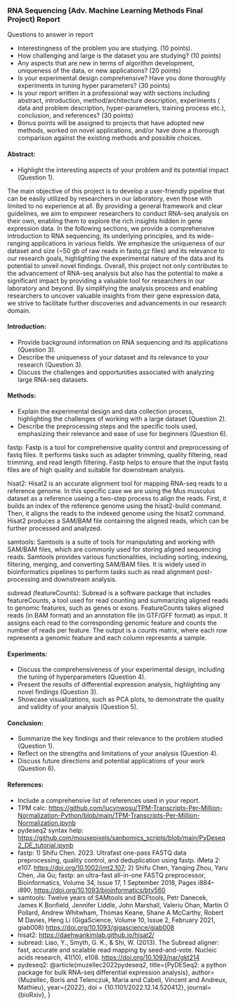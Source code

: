 ### RNA Sequencing (Adv. Machine Learning Methods Final Project) Report

Questions to answer in report
- Interestingness of the problem you are studying. (10 points).
- How challenging and large is the dataset you are studying? (10 points)
- Any aspects that are new in terms of algorithm development, uniqueness of the data, or new applications? (20 points)
- Is your experimental design comprehensive? Have you done thoroughly experiments in tuning hyper parameters? (30 points)
- Is your report written in a professional way with sections including abstract, introduction, method/architecture description, experiments ( data and problem description, hyper-parameters, training process etc.), conclusion, and references? (30 points)
- Bonus points will be assigned to projects that have adopted new methods, worked on novel applications, and/or have done a thorough comparison against the existing methods and possible choices.


#### Abstract:

- Highlight the interesting aspects of your problem and its potential impact (Question 1).

The main objective of this project is to develop a user-friendly pipeline that can be easily utilized by researchers in our laboratory, 
even those with limited to no experience at all. By providing a general framework and clear guidelines, we aim to empower researchers to 
conduct RNA-seq analysis on their own, enabling them to explore the rich insights hidden in gene expression data. In the following sections, 
we provide a comprehensive introduction to RNA sequencing, its underlying principles, and its wide-ranging applications in various fields. 
We emphasize the uniqueness of our dataset and size (~50 gb of raw reads in fastq.gz files) and its relevance to our research goals, highlighting
the experimental nature of the data and its potential to unveil novel findings. Overall, this project not only contributes to the advancement of 
RNA-seq analysis but also has the potential to make a significant impact by providing a valuable tool for researchers in our laboratory and beyond. 
By simplifying the analysis process and enabling researchers to uncover valuable insights from their gene expression data, we strive to facilitate 
further discoveries and advancements in our research domain.


#### Introduction:

- Provide background information on RNA sequencing and its applications (Question 3).
- Describe the uniqueness of your dataset and its relevance to your research (Question 3).
- Discuss the challenges and opportunities associated with analyzing large RNA-seq datasets.


#### Methods:

- Explain the experimental design and data collection process, highlighting the challenges of working with a large dataset (Question 2).
- Describe the preprocessing steps and the specific tools used, emphasizing their relevance and ease of use for beginners (Question 6).

fastp: Fastp is a tool for comprehensive quality control and preprocessing of fastq files. It performs tasks such as adapter trimming, quality filtering, read trimming, and read length filtering. Fastp helps to ensure that the input fastq files are of high quality and suitable for downstream analysis.

hisat2: Hisat2 is an accurate alignment tool for mapping RNA-seq reads to a reference genome. In this specific case we are using the Mus musculus dataset as
a reference useing a two-step process to align the reads. First, it builds an index of the reference genome using the hisat2-build command. Then, it aligns
the reads to the indexed genome using the hisat2 command. Hisat2 produces a SAM/BAM file containing the aligned reads, which can be further processed and
analyzed.

samtools: Samtools is a suite of tools for manipulating and working with SAM/BAM files, which are commonly used for storing aligned sequencing reads.
Samtools provides various functionalities, including sorting, indexing, filtering, merging, and converting SAM/BAM files. It is widely used in
bioinformatics pipelines to perform tasks such as read alignment post-processing and downstream analysis.

subread (featureCounts): Subread is a software package that includes featureCounts, a tool used for read counting and summarizing aligned reads to genomic
features, such as genes or exons. FeatureCounts takes aligned reads (in BAM format) and an annotation file (in GTF/GFF format) as input. It assigns each
read to the corresponding genomic feature and counts the number of reads per feature. The output is a counts matrix, where each row represents a genomic
feature and each column represents a sample.


#### Experiments:

- Discuss the comprehensiveness of your experimental design, including the tuning of hyperparameters (Question 4).
- Present the results of differential expression analysis, highlighting any novel findings (Question 3).
- Showcase visualizations, such as PCA plots, to demonstrate the quality and validity of your analysis (Question 5).

#### Conclusion:

- Summarize the key findings and their relevance to the problem studied (Question 1).
- Reflect on the strengths and limitations of your analysis (Question 4).
- Discuss future directions and potential applications of your work (Question 6).

#### References:

- Include a comprehensive list of references used in your report.
- TPM calc: https://github.com/lucynwosu/TPM-Transcripts-Per-Million-Normalization-Python/blob/main/TPM-Transcripts-Per-Million-Normalization.ipynb
- pydeseq2 syntax help: https://github.com/mousepixels/sanbomics_scripts/blob/main/PyDeseq2_DE_tutorial.ipynb
- fastp: 1) Shifu Chen. 2023. Ultrafast one-pass FASTQ data preprocessing, quality control, and deduplication using fastp. iMeta 2: e107. https://doi.org/10.1002/imt2.107; 2) Shifu Chen, Yanqing Zhou, Yaru Chen, Jia Gu; fastp: an ultra-fast all-in-one FASTQ preprocessor, Bioinformatics, Volume 34, Issue 17, 1 September 2018, Pages i884–i890, https://doi.org/10.1093/bioinformatics/bty560
- samtools: Twelve years of SAMtools and BCFtools, Petr Danecek, James K Bonfield, Jennifer Liddle, John Marshall, Valeriu Ohan, Martin O Pollard, Andrew Whitwham, Thomas Keane, Shane A McCarthy, Robert M Davies, Heng Li (GigaScience, Volume 10, Issue 2, February 2021, giab008)  https://doi.org/10.1093/gigascience/giab008
- hisat2: https://daehwankimlab.github.io/hisat2/
- subread: Liao, Y., Smyth, G. K., & Shi, W. (2013). The Subread aligner: fast, accurate and scalable read mapping by seed-and-vote. Nucleic acids research, 41(10), e108. https://doi.org/10.1093/nar/gkt214
- pydeseq2: @article{muzellec2022pydeseq2,
title={PyDESeq2: a python package for bulk RNA-seq differential expression analysis},
author={Muzellec, Boris and Telenczuk, Maria and Cabeli, Vincent and Andreux, Mathieu},
year={2022},
doi = {10.1101/2022.12.14.520412},
journal={bioRxiv},
}
